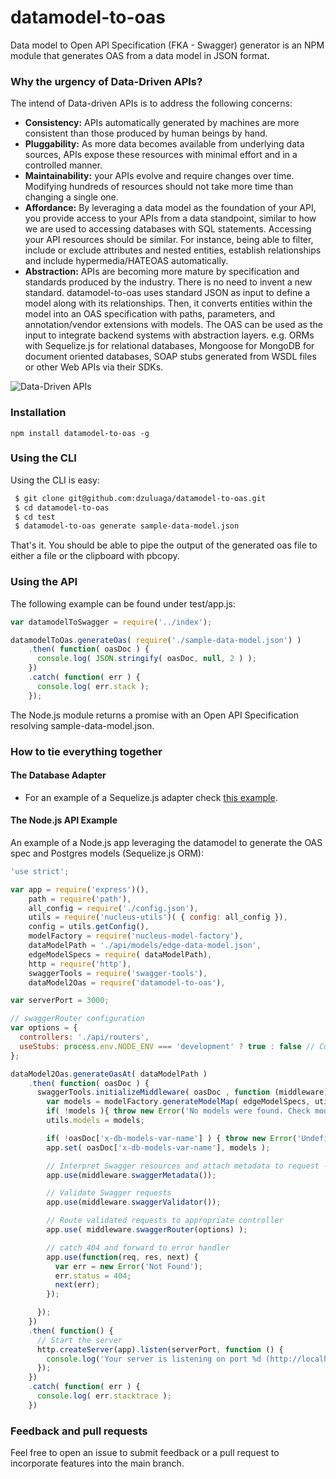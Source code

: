 # datamodel-to-oas
Data model to Open API Specification (FKA - Swagger) generator is an NPM module that generates OAS from a data model in JSON format.

### Why the urgency of Data-Driven APIs?

The intend of Data-driven APIs is to address the following concerns:

- **Consistency:** APIs automatically generated by machines are more consistent than those produced by human beings by hand.
- **Pluggability:** As more data becomes available from underlying data sources, APIs expose these resources with minimal effort and in a controlled manner.
- **Maintainability:** your APIs evolve and require changes over time. Modifying hundreds of resources should not take more time than changing a single one.
- **Affordance:** By leveraging a data model as the foundation of your API, you provide access to your APIs from a data standpoint, similar to how we are used to accessing databases with SQL statements. Accessing your API resources should be similar. For instance, being able to filter, include or exclude attributes and nested entities, establish relationships and include hypermedia/HATEOAS automatically.
- **Abstraction:** APIs are becoming more mature by specification and standards produced by the industry. There is no need to invent a new standard. datamodel-to-oas uses standard JSON as input to define a model along with its relationships. Then, it converts entities within the model into an OAS specification with paths, parameters, and annotation/vendor extensions with models. The OAS can be used as the input to integrate backend systems with abstraction layers. e.g. ORMs with Sequelize.js for relational databases, Mongoose for MongoDB for document oriented databases, SOAP stubs generated from WSDL files or other Web APIs via their SDKs.

![Data-Driven APIs](https://raw.githubusercontent.com/dzuluaga/datamodel-to-oas/master/images/data-driven-apis-oas.png "Data-Driven APIs")

### Installation

```
npm install datamodel-to-oas -g
```

### Using the CLI
Using the CLI is easy:
```bash
 $ git clone git@github.com:dzuluaga/datamodel-to-oas.git
 $ cd datamodel-to-oas
 $ cd test
 $ datamodel-to-oas generate sample-data-model.json
```
That's it. You should be able to pipe the output of the generated oas file to either a file or the clipboard with pbcopy.

### Using the API
The following example can be found under test/app.js:  
```javascript
var datamodelToSwagger = require('../index');

datamodelToOas.generateOas( require('./sample-data-model.json') )
    .then( function( oasDoc ) {
      console.log( JSON.stringify( oasDoc, null, 2 ) );
    })
    .catch( function( err ) {
      console.log( err.stack );
    });
```
The Node.js module returns a promise with an Open API Specification resolving sample-data-model.json.

### How to tie everything together

#### The Database Adapter

- For an example of a Sequelize.js adapter check [this example](https://github.com/dzuluaga/nucleus-model-factory).

#### The Node.js API Example

An example of a Node.js app leveraging the datamodel to generate the OAS spec and Postgres models (Sequelize.js ORM):
```javascript
'use strict';

var app = require('express')(),
    path = require('path'),
    all_config = require('./config.json'),
    utils = require('nucleus-utils')( { config: all_config }),
    config = utils.getConfig(),
    modelFactory = require('nucleus-model-factory'),
    dataModelPath = './api/models/edge-data-model.json',
    edgeModelSpecs = require( dataModelPath),
    http = require('http'),
    swaggerTools = require('swagger-tools'),
    dataModel2Oas = require('datamodel-to-oas'),

var serverPort = 3000;

// swaggerRouter configuration
var options = {
  controllers: './api/routers',
  useStubs: process.env.NODE_ENV === 'development' ? true : false // Conditionally turn on stubs (mock mode)
};

dataModel2Oas.generateOasAt( dataModelPath )
    .then( function( oasDoc ) {
      swaggerTools.initializeMiddleware( oasDoc , function (middleware) {
        var models = modelFactory.generateModelMap( edgeModelSpecs, utils );
        if( !models ){ throw new Error('No models were found. Check models.json') }
        utils.models = models;

        if( !oasDoc['x-db-models-var-name'] ) { throw new Error('Undefined x-db-model-var-name attribute in swagger spec at root level'); }
        app.set( oasDoc['x-db-models-var-name'], models );

        // Interpret Swagger resources and attach metadata to request - must be first in swagger-tools middleware chain
        app.use(middleware.swaggerMetadata());

        // Validate Swagger requests
        app.use(middleware.swaggerValidator());

        // Route validated requests to appropriate controller
        app.use( middleware.swaggerRouter(options) );

        // catch 404 and forward to error handler
        app.use(function(req, res, next) {
          var err = new Error('Not Found');
          err.status = 404;
          next(err);
        });

      });
    })
    .then( function() {
      // Start the server
      http.createServer(app).listen(serverPort, function () {
        console.log('Your server is listening on port %d (http://localhost:%d)', serverPort, serverPort);
      });
    })
    .catch( function( err ) {
      console.log( err.stacktrace );
    })
```

### Feedback and pull requests

Feel free to open an issue to submit feedback or a pull request to incorporate features into the main branch.